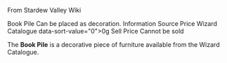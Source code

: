 From Stardew Valley Wiki

Book Pile Can be placed as decoration. Information Source Price Wizard Catalogue data-sort-value="0"&gt;0g Sell Price Cannot be sold

The **Book Pile** is a decorative piece of furniture available from the Wizard Catalogue.